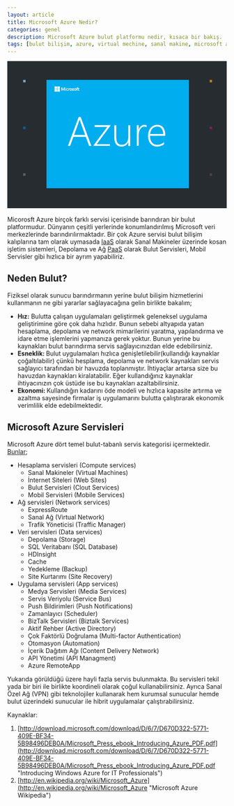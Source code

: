 ```yaml
---
layout: article
title: Microsoft Azure Nedir?
categories: genel
description: Microsoft Azure bulut platformu nedir, kısaca bir bakış.
tags: [bulut bilişim, azure, virtual mechine, sanal makine, microsoft azure, windows azure, bulut, sunucu, server, iş uygulamaları]
---
```

<a href="/images/2014-07-15-microsoft-azure-nedir/azure.png" title="Microsoft Azure"><img src="/images/2014-07-15-microsoft-azure-nedir/azure.png" class="pure-img" alt="Microsoft Azure"></a>

Micorosft Azure  birçok farklı servisi içerisinde barındıran bir bulut platformudur. Dünyanın çeşitli yerlerinde konumlandırılmış Microsoft veri merkezlerinde barındırılırmaktadır. Bir çok Azure servisi bulut bilişim kalıplarına tam olarak uymasada <a title="Infrastructure as a service" href="http://en.wikipedia.org/wiki/Infrastructure_as_a_service#Infrastructure_as_a_service_.28IaaS.29">IaaS</a> olarak Sanal Makineler üzerinde kosan işletim sistemleri, Depolama ve Ağ <a title="Platform as a service" href="http://en.wikipedia.org/wiki/Platform_as_a_service">PaaS</a> olarak Bulut Servisleri, Mobil Servisler gibi hızlıca bir ayrım yapabiliriz.
<h2>Neden Bulut?</h2>
Fiziksel olarak sunucu barındırmanın yerine bulut bilişim hizmetlerini kullanmanın ne gibi yararlar sağlayacağına gelin birlikte bakalım;
<ul>
	<li><strong>Hız:</strong> Bulutta çalışan uygulamaları geliştirmek geleneksel uygulama geliştirimine göre çok daha hızlıdır. Bunun sebebi altyapıda yatan hesaplama, depolama ve network mimarilerini yaratma, yapılandırma ve idare etme işlemlerini yapmanıza gerek yoktur. Bunun yerine bu kaynakları bulut barındırma servis sağlayıcınızdan elde edebilirsiniz.</li>
	<li><strong>Esneklik: </strong>Bulut uygulamaları hızlıca genişletilebilir(kullandığı kaynaklar çoğaltılabilir) çünkü hesplama, depolama ve network kaynakları servis sağlayıcı tarafından bir havuzda toplanmıştır. İhtiyaçlar artarsa size bu havuzdan kaynakları kiralatabilir. Eğer kullandığınız kaynaklar ihtiyacınızın çok üstüde ise bu kaynakları azaltabilirsiniz.</li>
	<li><strong>Ekonomi: </strong>Kullandığın kadarını öde modeli ve hızlıca kapasite artırma ve azaltma sayesinde firmalar iş uygulamarını bulutta çalıştırarak ekonomik verimlilik elde edebilmektedir.</li>
</ul>
<h2>Microsoft Azure Servisleri</h2>
Microsoft Azure dört temel bulut-tabanlı servis kategorisi içermektedir. <a title="Microsoft Azure Documentation" href="https://azure.microsoft.com/en-us/documentation/">Bunlar</a>;
<ul>
	<li>Hesaplama servisleri (Compute services)
<ul>
	<li>Sanal Makineler (Virtual Machines)</li>
	<li>İnternet Siteleri (Web Sites)</li>
	<li>Bulut Servisleri (Clout Services)</li>
	<li>Mobil Servisleri (Mobile Services)</li>
</ul>
</li>
	<li>Ağ servisleri (Network services)
<ul>
	<li>ExpressRoute</li>
	<li>Sanal Ağ (Virtual Network)</li>
	<li>Trafik Yöneticisi (Traffic Manager)</li>
</ul>
</li>
	<li>Veri servisleri (Data services)
<ul>
	<li>Depolama (Storage)</li>
	<li>SQL Veritabanı (SQL Database)</li>
	<li>HDInsight</li>
	<li>Cache</li>
	<li>Yedekleme (Backup)</li>
	<li>Site Kurtarımı (Site Recovery)</li>
</ul>
</li>
	<li>Uygulama servisleri (App services)
<ul>
	<li>Medya Servisleri (Media Services)</li>
	<li>Servis Veriyolu (Service Bus)</li>
	<li>Push Bildirimleri (Push Notifications)</li>
	<li>Zamanlayıcı (Scheduler)</li>
	<li>BizTalk Servisleri (Biztalk Services)</li>
	<li>Aktif Rehber (Active Directory)</li>
	<li>Çok Faktörlü Doğrulama (Multi-factor Authentication)</li>
	<li>Otomasyon (Automation)</li>
	<li>İçerik Dağıtım Ağı (Content Delivery Network)</li>
	<li>API Yönetimi (API Managment)</li>
	<li>Azure RemoteApp</li>
</ul>
</li>
</ul>
Yukarıda görüldüğü üzere hayli fazla servis bulunmakta. Bu servisleri tekil yada bir biri ile birlikte koordineli olarak çoğul kullanabilirsiniz. Ayrıca Sanal Özel Ağ (VPN) gibi teknolojiler kullanarak hem kurumsal sunucular hemde bulut üzerindeki sunucular ile hibrit uygulamalar çalıştırabilirsiniz.

Kaynaklar:

1. [http://download.microsoft.com/download/D/6/7/D670D322-5771-409E-BF34-5B98496DEB0A/Microsoft_Press_ebook_Introducing_Azure_PDF.pdf](http://download.microsoft.com/download/D/6/7/D670D322-5771-409E-BF34-5B98496DEB0A/Microsoft_Press_ebook_Introducing_Azure_PDF.pdf "Introducing Windows Azure for IT Professionals")
2. [http://en.wikipedia.org/wiki/Microsoft_Azure](http://en.wikipedia.org/wiki/Microsoft_Azure "Microsoft Azure Wikipedia")
